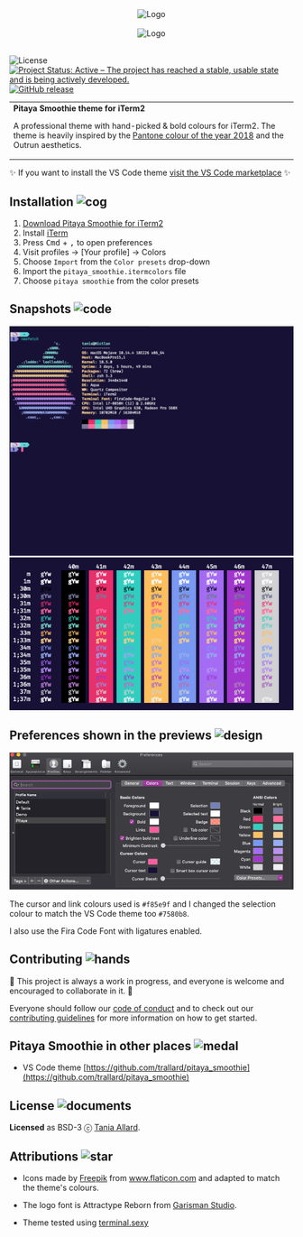 <div align="center">
 <img alt="Logo" src="https://github.com/trallard/pitaya_smoothie/blob/master/images/logos/logo_squared.png?raw=true" width="250" />
</div>
<br>

<div align="center">
 <img alt="Logo" src="https://github.com/trallard/pitaya_smoothie/blob/master/images/logos/wording.png?raw=true" width="400" />
</div>
<br>

![License](https://img.shields.io/badge/License-BSD%203--Clause-gray.svg?colorA=2D2A56&colorB=7A76C2&style=flat.svg)
[![Project Status: Active – The project has reached a stable, usable state and is being actively developed.](https://www.repostatus.org/badges/latest/active.svg)](https://www.repostatus.org/#active)
[![GitHub release](https://img.shields.io/github/release/trallard/pitaya-smoothie-iterm.svg?colorA=2D2A56&colorB=7A76C2&style=flat.svg)](https://GitHub.com/pitaya-smoothie-iterm/releases/)

<table width='100%' align="center">
 <tr>
 <td align='left' width='100%' colspan='2'>
 <b>Pitaya Smoothie theme for iTerm2 </b>

 A professional theme with hand-picked & bold colours for iTerm2. The theme is heavily inspired by the <a href="https://www.pantone.com/color-intelligence/color-of-the-year/color-of-the-year-2018">Pantone colour of the year 2018</a> and the Outrun aesthetics.
 </td>
</table>

:sparkles: If you want to install the VS Code theme [visit the VS Code marketplace](https://marketplace.visualstudio.com/items?itemName=trallard.pitaya-smoothie&WT.mc_id=pitaya_smoothie-github-taallard) :sparkles:

## Installation <img alt="cog" src="https://github.com/trallard/pitaya_smoothie/blob/master/images/icons/settings.png?raw=true" width="50"/>

1. [Download Pitaya Smoothie for iTerm2]()
2. Install [iTerm](https://www.iterm2.com/)
3. Press <kbd>Cmd</kbd> + <kbd>,</kbd> to open preferences
4. Visit profiles -> [Your profile] -> Colors
5. Choose `Import` from the `Color presets` drop-down
6. Import the `pitaya_smoothie.itermcolors` file
7. Choose `pitaya smoothie` from the color presets

## Snapshots <img alt="code" src="https://github.com/trallard/pitaya_smoothie/blob/master/images/icons/code.png" width="50" />

<div align="center">
<img src="./assets/terminal.png" alt='terminal snapshot'/>

<img src="./assets/terminal2.png" alt='terminal colour scheme'/>

</div>

## Preferences shown in the previews <img alt="design" src="https://github.com/trallard/pitaya_smoothie/blob/master/images/icons/design.png" width="50" />

![preferences](assets/preferences.png)

The cursor and link colours used is `#f85e9f` and I changed the selection colour to match the VS Code theme too `#7580b8`.

I also use the Fira Code Font with ligatures enabled.

## Contributing <img alt="hands" src="https://github.com/trallard/pitaya_smoothie/blob/master/images/icons/teamwork.png" width="50" />

🚧 This project is always a work in progress, and everyone is welcome and encouraged to collaborate in it. 🚧

Everyone should follow our [code of conduct](./CODE_OF_CONDUCT.md) and to check out our [contributing guidelines](CONTRIBUTING.md) for more information on how to get started.

<!-- TODO: add snapshots -->

## Pitaya Smoothie in other places <img alt="medal" src="https://github.com/trallard/pitaya_smoothie/blob/master/images/icons/title.png" width="50" />

- VS Code theme [https://github.com/trallard/pitaya_smoothie](https://github.com/trallard/pitaya_smoothie)

## License <img alt="documents" src="https://github.com/trallard/pitaya_smoothie/blob/master/images/icons/archives.png" width="50" />

**Licensed** as BSD-3 ⓒ [Tania Allard](https://bitsandchips.me/).

## Attributions <img alt="star" src="https://github.com/trallard/pitaya_smoothie/blob/master/images/icons/favorite.png" width="50" />

- Icons made by <a href="https://www.flaticon.com/authors/freepik" title="Freepik">Freepik</a> from <a href="https://www.flaticon.com/" title="Flaticon">www.flaticon.com</a> and adapted to match the theme's colours.

- The logo font is Attractype Reborn from [Garisman Studio](https://befonts.com/designer/garisman-studio).
  
- Theme tested using [terminal.sexy](https://terminal.sexy/#GBA2_v7_AAAA6jBrMc7A_8FeeZjymlf4ni7L0tLTeHiZ_26ceM_H9c2Olazxv5L-rF3M8O_x)
